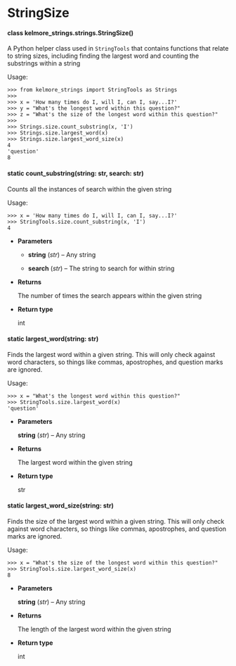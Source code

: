 <!-- kelmore__utils documentation master file, created by
sphinx-quickstart on Sun Sep  1 18:49:11 2019.
You can adapt this file completely to your liking, but it should at least
contain the root `toctree` directive. -->
# StringSize


#### class kelmore_strings.strings.StringSize()
A Python helper class used in `StringTools`
that contains functions that relate to string sizes, including finding the largest word and
counting the substrings within a string

Usage:

```
>>> from kelmore_strings import StringTools as Strings
>>>
>>> x = 'How many times do I, will I, can I, say...I?'
>>> y = "What's the longest word within this question?"
>>> z = "What's the size of the longest word within this question?"
>>>
>>> Strings.size.count_substring(x, 'I')
>>> Strings.size.largest_word(x)
>>> Strings.size.largest_word_size(x)
4
'question'
8
```


#### static count_substring(string: str, search: str)
Counts all the instances of search within the given string

Usage:

```
>>> x = 'How many times do I, will I, can I, say...I?'
>>> StringTools.size.count_substring(x, 'I')
4
```


* **Parameters**

    * **string** (*str*) – Any string

    * **search** (*str*) – The string to search for within string



* **Returns**

    The number of times the search appears within the given string



* **Return type**

    int



#### static largest_word(string: str)
Finds the largest word within a given string. This will only check against word
characters, so things like commas, apostrophes, and question marks are ignored.

Usage:

```
>>> x = "What's the longest word within this question?"
>>> StringTools.size.largest_word(x)
'question'
```


* **Parameters**

    **string** (*str*) – Any string



* **Returns**

    The largest word within the given string



* **Return type**

    str



#### static largest_word_size(string: str)
Finds the size of the largest word within a given string.  This will only check
against word characters, so things like commas, apostrophes, and question marks are
ignored.

Usage:

```
>>> x = "What's the size of the longest word within this question?"
>>> StringTools.size.largest_word_size(x)
8
```


* **Parameters**

    **string** (*str*) – Any string



* **Returns**

    The length of the largest word within the given string



* **Return type**

    int
